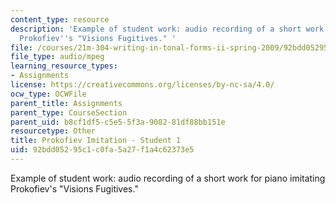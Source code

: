```yaml
---
content_type: resource
description: 'Example of student work: audio recording of a short work for piano imitating
  Prokofiev''s "Visions Fugitives." '
file: /courses/21m-304-writing-in-tonal-forms-ii-spring-2009/92bdd05295c1c0fa5a27f1a4c62373e5_fugitives1.mp3
file_type: audio/mpeg
learning_resource_types:
- Assignments
license: https://creativecommons.org/licenses/by-nc-sa/4.0/
ocw_type: OCWFile
parent_title: Assignments
parent_type: CourseSection
parent_uid: b8cf1df5-c5e5-5f3a-9082-81df88bb151e
resourcetype: Other
title: Prokofiev Imitation - Student 1
uid: 92bdd052-95c1-c0fa-5a27-f1a4c62373e5
---
```

Example of student work: audio recording of a short work for piano imitating Prokofiev's "Visions Fugitives." 